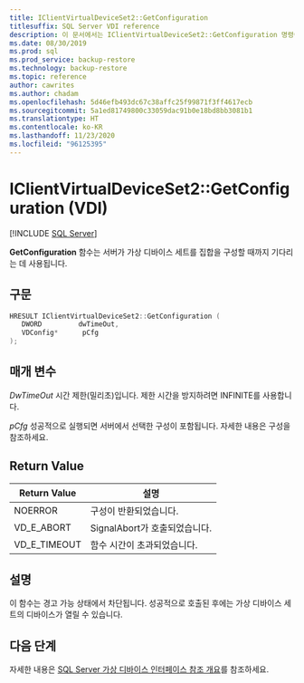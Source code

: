 ```yaml
---
title: IClientVirtualDeviceSet2::GetConfiguration
titlesuffix: SQL Server VDI reference
description: 이 문서에서는 IClientVirtualDeviceSet2::GetConfiguration 명령에 대한 참조를 제공합니다.
ms.date: 08/30/2019
ms.prod: sql
ms.prod_service: backup-restore
ms.technology: backup-restore
ms.topic: reference
author: cawrites
ms.author: chadam
ms.openlocfilehash: 5d46efb493dc67c38affc25f99871f3ff4617ecb
ms.sourcegitcommit: 5a1ed81749800c33059dac91b0e18bd8bb3081b1
ms.translationtype: HT
ms.contentlocale: ko-KR
ms.lasthandoff: 11/23/2020
ms.locfileid: "96125395"
---
```

# <a name="iclientvirtualdeviceset2getconfiguration-vdi"></a>IClientVirtualDeviceSet2::GetConfiguration (VDI)

[!INCLUDE [SQL Server](../../../includes/applies-to-version/sqlserver.md)]

**GetConfiguration** 함수는 서버가 가상 디바이스 세트를 집합을 구성할 때까지 기다리는 데 사용됩니다.

## <a name="syntax"></a>구문

```c
HRESULT IClientVirtualDeviceSet2::GetConfiguration (
   DWORD         dwTimeOut,
   VDConfig*      pCfg
);
```

## <a name="parameters"></a>매개 변수

*DwTimeOut* 시간 제한(밀리초)입니다. 제한 시간을 방지하려면 INFINITE를 사용합니다.

*pCfg* 성공적으로 실행되면 서버에서 선택한 구성이 포함됩니다. 자세한 내용은 구성을 참조하세요.

## <a name="return-value"></a>Return Value

|Return Value | 설명 |
|---|---|
| NOERROR | 구성이 반환되었습니다. |
| VD_E_ABORT | SignalAbort가 호출되었습니다. |
| VD_E_TIMEOUT | 함수 시간이 초과되었습니다. |

## <a name="remarks"></a>설명

이 함수는 경고 가능 상태에서 차단됩니다. 성공적으로 호출된 후에는 가상 디바이스 세트의 디바이스가 열릴 수 있습니다.

## <a name="next-steps"></a>다음 단계

자세한 내용은 [SQL Server 가상 디바이스 인터페이스 참조 개요](reference-virtual-device-interface.md)를 참조하세요.